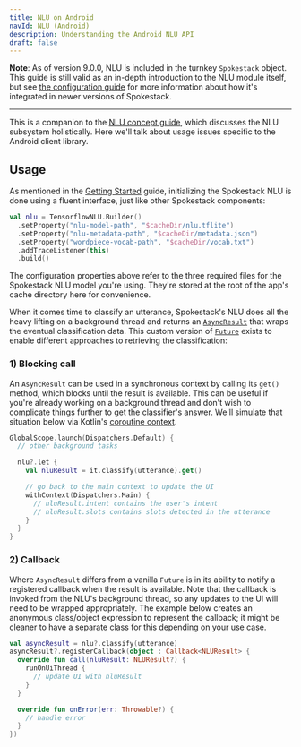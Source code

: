 ```yaml
---
title: NLU on Android
navId: NLU (Android)
description: Understanding the Android NLU API
draft: false
---
```


**Note**: As of version 9.0.0, NLU is included in the turnkey `Spokestack` object. This guide is still valid as an in-depth introduction to the NLU module itself, but see [the configuration guide](turnkey-configuration) for more information about how it's integrated in newer versions of Spokestack.

---

This is a companion to the [NLU concept guide](/docs/Concepts/nlu), which discusses the NLU subsystem holistically. Here we'll talk about usage issues specific to the Android client library.

## Usage

As mentioned in the [Getting Started](getting-started) guide, initializing the Spokestack NLU is done using a fluent interface, just like other Spokestack components:

```kotlin
val nlu = TensorflowNLU.Builder()
  .setProperty("nlu-model-path", "$cacheDir/nlu.tflite")
  .setProperty("nlu-metadata-path", "$cacheDir/metadata.json")
  .setProperty("wordpiece-vocab-path", "$cacheDir/vocab.txt")
  .addTraceListener(this)
  .build()
```

The configuration properties above refer to the three required files for the Spokestack NLU model you're using. They're stored at the root of the app's cache directory here for convenience.

When it comes time to classify an utterance, Spokestack's NLU does all the heavy lifting on a background thread and returns an [`AsyncResult`](https://www.javadoc.io/doc/io.spokestack/spokestack-android/latest/io/spokestack/spokestack/util/AsyncResult.html) that wraps the eventual classification data. This custom version of [`Future`](https://docs.oracle.com/javase/7/docs/api/java/util/concurrent/Future.html) exists to enable different approaches to retrieving the classification:

### 1) Blocking call

An `AsyncResult` can be used in a synchronous context by calling its `get()` method, which blocks until the result is available. This can be useful if you're already working on a background thread and don't wish to complicate things further to get the classifier's answer. We'll simulate that situation below via Kotlin's [coroutine context](https://kotlin.github.io/kotlinx.coroutines/kotlinx-coroutines-core/kotlinx.coroutines/with-context.html).

```kotlin
GlobalScope.launch(Dispatchers.Default) {
  // other background tasks

  nlu?.let {
    val nluResult = it.classify(utterance).get()

    // go back to the main context to update the UI
    withContext(Dispatchers.Main) {
      // nluResult.intent contains the user's intent
      // nluResult.slots contains slots detected in the utterance
    }
  }
}
```

### 2) Callback

Where `AsyncResult` differs from a vanilla `Future` is in its ability to notify a registered callback when the result is available. Note that the callback is invoked from the NLU's background thread, so any updates to the UI will need to be wrapped appropriately. The example below creates an anonymous class/object expression to represent the callback; it might be cleaner to have a separate class for this depending on your use case.

```kotlin
val asyncResult = nlu?.classify(utterance)
asyncResult?.registerCallback(object : Callback<NLUResult> {
  override fun call(nluResult: NLUResult?) {
    runOnUiThread {
      // update UI with nluResult
    }
  }

  override fun onError(err: Throwable?) {
    // handle error
  }
})
```

